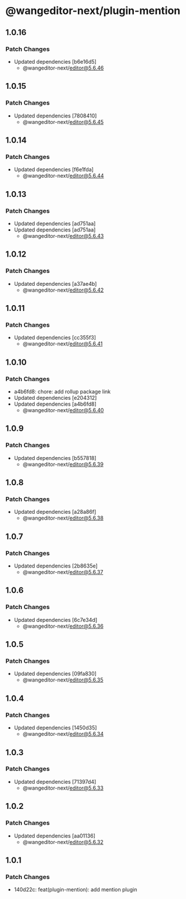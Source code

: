 # @wangeditor-next/plugin-mention

## 1.0.16

### Patch Changes

- Updated dependencies [b6e16d5]
  - @wangeditor-next/editor@5.6.46

## 1.0.15

### Patch Changes

- Updated dependencies [7808410]
  - @wangeditor-next/editor@5.6.45

## 1.0.14

### Patch Changes

- Updated dependencies [f6e1fda]
  - @wangeditor-next/editor@5.6.44

## 1.0.13

### Patch Changes

- Updated dependencies [ad751aa]
- Updated dependencies [ad751aa]
  - @wangeditor-next/editor@5.6.43

## 1.0.12

### Patch Changes

- Updated dependencies [a37ae4b]
  - @wangeditor-next/editor@5.6.42

## 1.0.11

### Patch Changes

- Updated dependencies [cc355f3]
  - @wangeditor-next/editor@5.6.41

## 1.0.10

### Patch Changes

- a4b6fd8: chore: add rollup package link
- Updated dependencies [e204312]
- Updated dependencies [a4b6fd8]
  - @wangeditor-next/editor@5.6.40

## 1.0.9

### Patch Changes

- Updated dependencies [b557818]
  - @wangeditor-next/editor@5.6.39

## 1.0.8

### Patch Changes

- Updated dependencies [a28a86f]
  - @wangeditor-next/editor@5.6.38

## 1.0.7

### Patch Changes

- Updated dependencies [2b8635e]
  - @wangeditor-next/editor@5.6.37

## 1.0.6

### Patch Changes

- Updated dependencies [6c7e34d]
  - @wangeditor-next/editor@5.6.36

## 1.0.5

### Patch Changes

- Updated dependencies [09fa830]
  - @wangeditor-next/editor@5.6.35

## 1.0.4

### Patch Changes

- Updated dependencies [1450d35]
  - @wangeditor-next/editor@5.6.34

## 1.0.3

### Patch Changes

- Updated dependencies [71397d4]
  - @wangeditor-next/editor@5.6.33

## 1.0.2

### Patch Changes

- Updated dependencies [aa01136]
  - @wangeditor-next/editor@5.6.32

## 1.0.1

### Patch Changes

- 140d22c: feat(plugin-mention): add mention plugin
